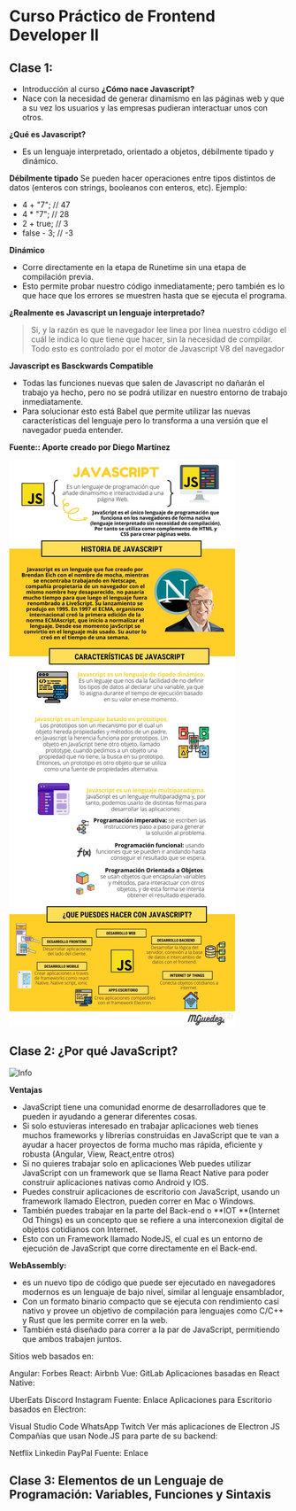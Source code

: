 # Curso Práctico de Frontend Developer II

## Clase 1: 
- Introducción al curso 
**¿Cómo nace Javascript?**
- Nace con la necesidad de generar dinamismo en las páginas web y que a su vez los usuarios y las empresas pudieran interactuar unos con otros.

**¿Qué es Javascript?**
- Es un lenguaje interpretado, orientado a objetos, débilmente tipado y dinámico.

**Débilmente tipado**
Se pueden hacer operaciones entre tipos distintos de datos (enteros con strings, booleanos con enteros, etc). Ejemplo:

- 4 + "7"; // 47
- 4 * "7"; // 28
- 2 + true; // 3
- false - 3; // -3

**Dinámico**
- Corre directamente en la etapa de Runetime sin una etapa de compilación previa. 
- Esto permite probar nuestro código inmediatamente; pero también es lo que hace que los errores se muestren hasta que se ejecuta el programa.

**¿Realmente es Javascript un lenguaje interpretado?**
> Si, y la razón es que le navegador lee linea por linea nuestro código el cuál le indica lo que tiene que hacer, sin la necesidad de compilar. 
> Todo esto es controlado por el motor de Javascript V8 del navegador

**Javascript es Basckwards Compatible**
- Todas las funciones nuevas que salen de Javascript no dañarán el trabajo ya hecho, pero no se podrá utilizar en nuestro entorno de trabajo inmediatamente. 
- Para solucionar esto está Babel que permite utilizar las nuevas características del lenguaje pero lo transforma a una versión que el navegador pueda entender.

**Fuente:: Aporte creado por Diego Martínez**

![Info](./info/infografia.png)


## Clase 2: ¿Por qué JavaScript?


![Info](./info/forma.jpg.png)

**Ventajas**
- JavaScript tiene una comunidad enorme de desarrolladores que te pueden ir ayudando a generar diferentes cosas.
- Si solo estuvieras interesado en trabajar aplicaciones web tienes muchos frameworks y librerías construidas en JavaScript que te van a ayudar a hacer proyectos de forma mucho mas rápida, eficiente y robusta (Angular, View, React,entre otros)
- Si no quieres trabajar solo en aplicaciones Web puedes utilizar JavaScript con un framework que se llama React Native para poder construir aplicaciones nativas como Android y IOS.
- Puedes construir aplicaciones de escritorio con JavaScript, usando un framework llamado Electron, pueden correr en Mac o Windows.
- También puedes trabajar en la parte del Back-end o **IOT **(Internet Od Things) es un concepto que se refiere a una interconexion digital de objetos cotidianos con Internet. 
- Esto con un Framework llamado NodeJS, el cual es un entorno de ejecución de JavaScript que corre directamente en el Back-end.

**WebAssembly:**
- es un nuevo tipo de código que puede ser ejecutado en navegadores modernos es un lenguaje de bajo nivel, similar al lenguaje ensamblador, 
- Con un formato binario compacto que se ejecuta con rendimiento casi nativo y provee un objetivo de compilación para lenguajes como C/C++ y Rust que les permite correr en la web.
- También está diseñado para correr a la par de JavaScript, permitiendo que ambos trabajen juntos.

Sitios web basados en:

Angular: Forbes
React: Airbnb
Vue: GitLab
Aplicaciones basadas en React Native:

UberEats
Discord
Instagram
Fuente: Enlace
Aplicaciones para Escritorio basados en Electron:

Visual Studio Code
WhatsApp
Twitch
Ver más aplicaciones de Electron JS
Compañías que usan Node.JS para parte de su backend:

Netflix
Linkedin
PayPal
Fuente: Enlace


## Clase 3: Elementos de un Lenguaje de Programación: Variables, Funciones y Sintaxis


